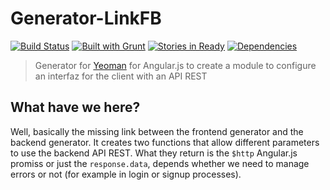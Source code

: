 # Generator-LinkFB

[![Build Status](https://secure.travis-ci.org/timbergus/generator-linkfb.png?branch=master)](https://travis-ci.org/timbergus/generator-linkfb)
[![Built with Grunt](https://cdn.gruntjs.com/builtwith.png)](http://gruntjs.com/)
[![Stories in Ready](https://badge.waffle.io/timbergus/generator-linkfb.svg?label=ready&title=Ready)](http://waffle.io/timbergus/generator-linkfb)
[![Dependencies](https://david-dm.org/timbergus/generator-linkfb.png)](https://david-dm.org/timbergus/generator-linkfb)

> Generator for [Yeoman](http://yeoman.io) for Angular.js to create a module to configure an interfaz for the client with an API REST

## What have we here?

Well, basically the missing link between the frontend generator and the backend generator. It creates two functions that allow different parameters to use the backend API REST. What they return is the `$http` Angular.js promiss or just the `response.data`, depends whether we need to manage errors or not (for example in login or signup processes).
